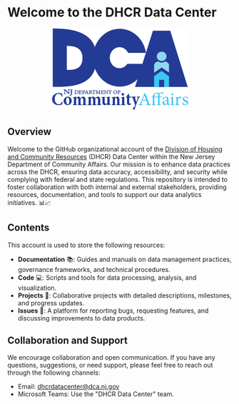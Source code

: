 # Welcome to the DHCR Data Center

<p align="center">
  <img width="309" height="187" src="/profile/logo.png">
</p>

## Overview

Welcome to the GitHub organizational account of the [Division of Housing
and Community Resources](https://www.nj.gov/dca//dhcr/index.shtml)
(DHCR) Data Center within the New Jersey Department of Community
Affairs. Our mission is to enhance data practices across the DHCR,
ensuring data accuracy, accessibility, and security while complying with
federal and state regulations. This repository is intended to foster
collaboration with both internal and external stakeholders, providing
resources, documentation, and tools to support our data analytics
initiatives. 📊📈

## Contents

This account is used to store the following resources: 
- **Documentation** 📚: Guides and manuals on data management practices, governance
frameworks, and technical procedures.
- **Code** 💻: Scripts and tools for
data processing, analysis, and visualization.
- **Projects** 📝: Collaborative projects with detailed descriptions, milestones, and
progress updates.
- **Issues** 🐛: A platform for reporting bugs, requesting
features, and discussing improvements to data products.

## Collaboration and Support

We encourage collaboration and open communication. If you have any
questions, suggestions, or need support, please feel free to reach out
through the following channels: 
- Email: [dhcrdatacenter\@dca.nj.gov](mailto:dhcrdatacenter@dca.nj.gov)
- Microsoft Teams: Use the "DHCR Data Center" team.
